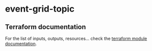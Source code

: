 # event-grid-topic

## Terraform documentation
For the list of inputs, outputs, resources... check the [terraform module documentation](tfdocs.md).
